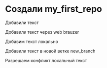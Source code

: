 ﻿# Создали my_first_repo

Добавили текст

Добавили текст через web brauzer

Добавим текст локально

Добавили текст в новой ветке new_branch

Разрешаем конфликт локальный текст